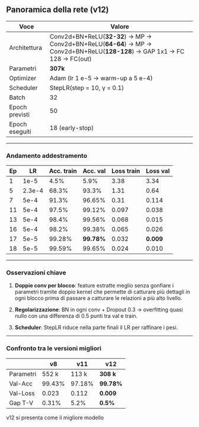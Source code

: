 ## Panoramica della rete (v12)

| Voce | Valore |
|------|--------|
| Architettura | Conv2d+BN+ReLU(**32-32**) → MP → Conv2d+BN+ReLU(**64-64**) → MP → Conv2d+BN+ReLU(**128-128**) → GAP 1x1 → FC 128 → FC(out) |
| Parametri | **307k** |
| Optimizer | Adam (lr 1 e-5 → warm-up a 5 e-4) |
| Scheduler | StepLR(step = 10, γ = 0.1) |
| Batch | 32 |
| Epoch previsti | 50 ||
| Epoch eseguiti | 18 (early-stop) |

---

### Andamento addestramento

| Ep | LR | Acc. train | Acc. val | Loss train | Loss val |
|----|----|-----------|---------|------------|----------|
| 1  | 1e-5   | 4.5% | 5.9%  | 3.38 | 3.34 |
| 5  | 2.3e-4 | 68.3% | 93.3% | 1.31 | 0.64 |
| 7  | 5e-4   | 91.3% | 96.65%| 0.31 | 0.114 |
| 11 | 5e-4   | 97.5% | 99.12%| 0.097| 0.038 |
| 13 | 5e-4   | 98.4% | 99.56%| 0.068| 0.015 |
| 16 | 5e-4   | 98.2% | 99.38%| 0.065| 0.026 |
| 17 | 5e-5   | 99.28%| **99.78%**| 0.032| **0.009** |
| 18 | 5e-5   | 99.59%| 99.65%| 0.024| 0.010 |

---

### Osservazioni chiave

1. **Doppie conv per blocco**: feature estratte meglio senza gonfiare i parametri tramite doppio kernel che permette di catturare più dettagli in ogni blocco prima di passare a catturare le relazioni a più alto livello.  

2. **Regolarizzazione**: BN in ogni conv + Dropout 0.3 -> overfitting quasi nullo con una differenza di 0.5 punti tra val e train.  

3. **Scheduler**: StepLR riduce nella parte finali il LR per raffinare i pesi.

---

### Confronto tra le versioni migliori

|  | v8 | v11 | **v12** |
|---|---|---|---|
| Parametri | 552 k | 113 k | **308 k** |
| Val-Acc | 99.43% | 97.18% | **99.78%** |
| Val-Loss | 0.023 | 0.112 | **0.009** |
| Gap T-V | 0.31% | 5.2% | **0.5%** |

v12 si presenta come il migliore modello
